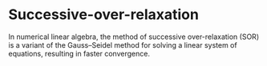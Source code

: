 # Successive-over-relaxation
In numerical linear algebra, the method of successive over-relaxation (SOR) is a variant of the Gauss–Seidel method for solving a linear system of equations, resulting in faster convergence.
